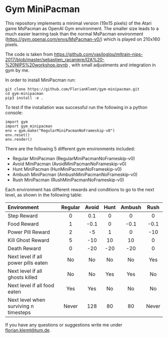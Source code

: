 # Gym MiniPacman

This repository implements a minimal version (19x15 pixels) of the Atari game MsPacman as OpenAI Gym environment.
The smaller size leads to a much easier learning task than the normal MsPacman environment (https://gym.openai.com/envs/MsPacman-v0/) which is played on 210x160 pixels.

The code is taken from https://github.com/vasiloglou/mltrain-nips-2017/blob/master/sebastien_racaniere/I2A%20-%20NIPS%20workshop.ipynb , with small adjustments and integration in gym by me.

In order to install MiniPacman run:

```
git clone https://github.com/FlorianKlemt/gym-minipacman.git
cd gym-minipacman
pip3 install -e .
```

To test if the installation was successful run the following in a python console:
```
import gym
import gym_minipacman
env = gym.make("RegularMiniPacmanNoFrameskip-v0")
env.reset()
env.render()
```

There are the following 5 different gym environments included:
* Regular MiniPacman (RegularMiniPacmanNoFrameskip-v0)
* Avoid MiniPacman (AvoidMiniPacmanNoFrameskip-v0)
* Hunt MiniPacman (HunMiniPacmanNoFrameskip-v0)
* Ambush MiniPacman (AmbushMiniPacmanNoFrameskip-v0)
* Rush MiniPacman (RushMiniPacmanNoFrameskip-v0)

Each environment has different rewards and conditions to go to the next level, as shown in the following table:


| Environment | Regular | Avoid | Hunt | Ambush | Rush |
| :----------- | :-----------: | :-----------: | :-----------------: | :-----------------: | :----------: |
| Step Reward       | 0 | 0.1 | 0 | 0 | 0 |
| Food Reward       | 1 | -0.1 | 0 | -0.1 | -0.1 |
| Power Pill Reward | 2 | -5 | 1 | 0 | -10 |
| Kill Ghost Reward | 5 | -10 | 10 | 10 | 0 |
| Death Reward      | 0 | -20 | -20 | -20 | 0 |
| Next level if all power pills eaten | No | No | No | No | Yes |
| Next level if all ghosts killed | No | No | Yes | Yes | No |
| Next level if all food eaten | Yes | Yes | No | No | No |
| Next level when surviving n timesteps | Never | 128 | 80 | 80 | Never |

If you have any questions or suggestions write me under florian.klemt@tum.de.
